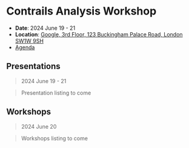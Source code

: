 # Contrails Analysis Workshop

- **Date**: 2024 June 19 - 21
- **Location**: [Google, 3rd Floor, 123 Buckingham Palace Road, London SW1W 9SH](https://maps.app.goo.gl/MvXRfKy9FNf6PvuJ8)
- [Agenda](Agenda.pdf)

## Presentations

> 2024 June 19 - 21

> Presentation listing to come

## Workshops

> 2024 June 20

> Workshops listing to come


